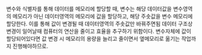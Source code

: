변수와 식별자를 통해 데이터를 메모리에 할당할 때,
변수는 해당 데이터값을 변수영역의 메모리가 아닌 데이터영역의 메모리에 값을 할당하고,
해당 주솟값을 변수 메모리에 할당한다.
이를 통해 값이 변경될 때 데이터영역의 주솟값만 바꿔주면됨
데이터 구조상 변경이 일어날때 컴퓨터의 연산을 줄이고 효율을 추구하기 위함이다.
변수자체에 값이 할당되어있다면 값 변경 시 메모리의 용량을 늘리고 줄이면서 옆메모리로 옮기는 작업까지 진행해야하므로.
